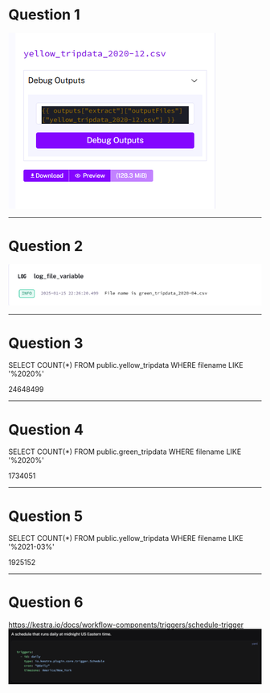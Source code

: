 # Question 1

![alt text](image.png)

----------------------------------------------------
# Question 2

![alt text](image-1.png)

----------------------------------------------------
# Question 3
SELECT COUNT(*)
FROM public.yellow_tripdata
WHERE filename LIKE '%2020%'

24648499

----------------------------------------------------
# Question 4
SELECT COUNT(*)
FROM public.green_tripdata
WHERE filename LIKE '%2020%'

1734051

----------------------------------------------------
# Question 5

SELECT COUNT(*) FROM public.yellow_tripdata
WHERE filename LIKE '%2021-03%'

1925152

----------------------------------------------------
# Question 6

https://kestra.io/docs/workflow-components/triggers/schedule-trigger
![alt text](image-2.png)
